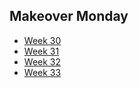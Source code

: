 ## Makeover Monday
* [Week 30](https://isampedro.github.io/infovis/makeovermondayw30.html)
* [Week 31](https://isampedro.github.io/infovis/makeovermondayw31.html)
* [Week 32](https://isampedro.github.io/infovis/makeovermondayw32.html)
* [Week 33](https://isampedro.github.io/infovis/makeovermondayw33.html)
